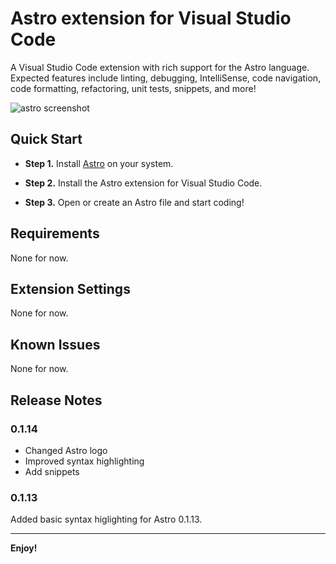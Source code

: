 # Astro extension for Visual Studio Code

A Visual Studio Code extension with rich support for the Astro language. Expected features include linting, debugging, IntelliSense, code navigation, code formatting, refactoring, unit tests, snippets, and more!

![astro screenshot](https://github.com/astrolang/astro/blob/ch-implement-packrat-parser-156977411/media/images/astro-syntax.png?raw=true)


## Quick Start
* **Step 1.** Install [Astro](https://github.com/astrolang) on your system.

* **Step 2.** Install the Astro extension for Visual Studio Code.

* **Step 3.** Open or create an Astro file and start coding!

## Requirements

None for now.

## Extension Settings

None for now.

## Known Issues

None for now.

## Release Notes
### 0.1.14

- Changed Astro logo
- Improved syntax highlighting
- Add snippets

### 0.1.13

Added basic syntax higlighting for Astro 0.1.13.

-----------------------------------------------------------------------------------------------------------

**Enjoy!**
